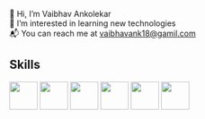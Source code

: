 👋 Hi, I’m Vaibhav Ankolekar  
👀 I’m interested in learning new technologies  
📬  You can reach me at vaibhavank18@gamil.com
<br />

## Skills
<img src="https://upload.wikimedia.org/wikipedia/commons/1/18/C_Programming_Language.svg" height="50" />
<img src="https://upload.wikimedia.org/wikipedia/commons/1/18/ISO_C%2B%2B_Logo.svg" height="50" />
<img src="https://upload.wikimedia.org/wikipedia/commons/c/c3/Python-logo-notext.svg" height="50" />
<img src="https://upload.wikimedia.org/wikipedia/commons/3/38/HTML5_Badge.svg" height="50" />
<img src="https://upload.wikimedia.org/wikipedia/commons/6/62/CSS3_logo.svg" height="50" />
<img src="https://upload.wikimedia.org/wikipedia/commons/9/99/Unofficial_JavaScript_logo_2.svg" height="50" />
